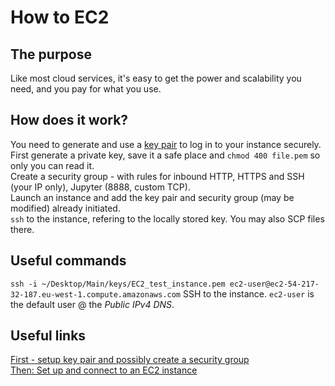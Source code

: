 # How to EC2

## The purpose
Like most cloud services, it's easy to get the power and scalability you need, and you pay for what you use.

## How does it work?
You need to generate and use a [key pair](https://eu-west-1.console.aws.amazon.com/ec2/v2/home?region=eu-west-1#KeyPairs:) to log in to your instance securely. First generate a private key, save it a safe place and `chmod 400 file.pem` so only you can read it.<br/>
Create a security group - with rules for inbound HTTP, HTTPS and SSH (your IP only), Jupyter (8888, custom TCP).<br/>
Launch an instance and add the key pair and security group (may be modified) already initiated.<br/>
`ssh` to the instance, refering to the locally stored key.
You may also SCP files there.

## Useful commands
`ssh -i ~/Desktop/Main/keys/EC2_test_instance.pem ec2-user@ec2-54-217-32-187.eu-west-1.compute.amazonaws.com` SSH to the instance. `ec2-user` is the default user @ the *Public IPv4 DNS*.<br/>


## Useful links
[First - setup key pair and possibly create a security group](https://docs.aws.amazon.com/AWSEC2/latest/UserGuide/get-set-up-for-amazon-ec2.html)<br/>
[Then: Set up and connect to an EC2 instance](https://docs.aws.amazon.com/AWSEC2/latest/UserGuide/EC2_GetStarted.html)<br/>



